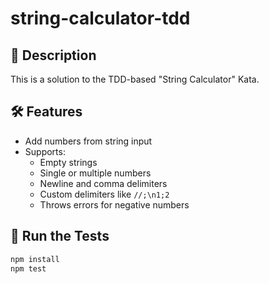 # string-calculator-tdd

## 🧪 Description
This is a solution to the TDD-based "String Calculator" Kata.

## 🛠️ Features
- Add numbers from string input
- Supports:
  - Empty strings
  - Single or multiple numbers
  - Newline and comma delimiters
  - Custom delimiters like `//;\n1;2`
  - Throws errors for negative numbers

## 🚀 Run the Tests

```bash
npm install
npm test
